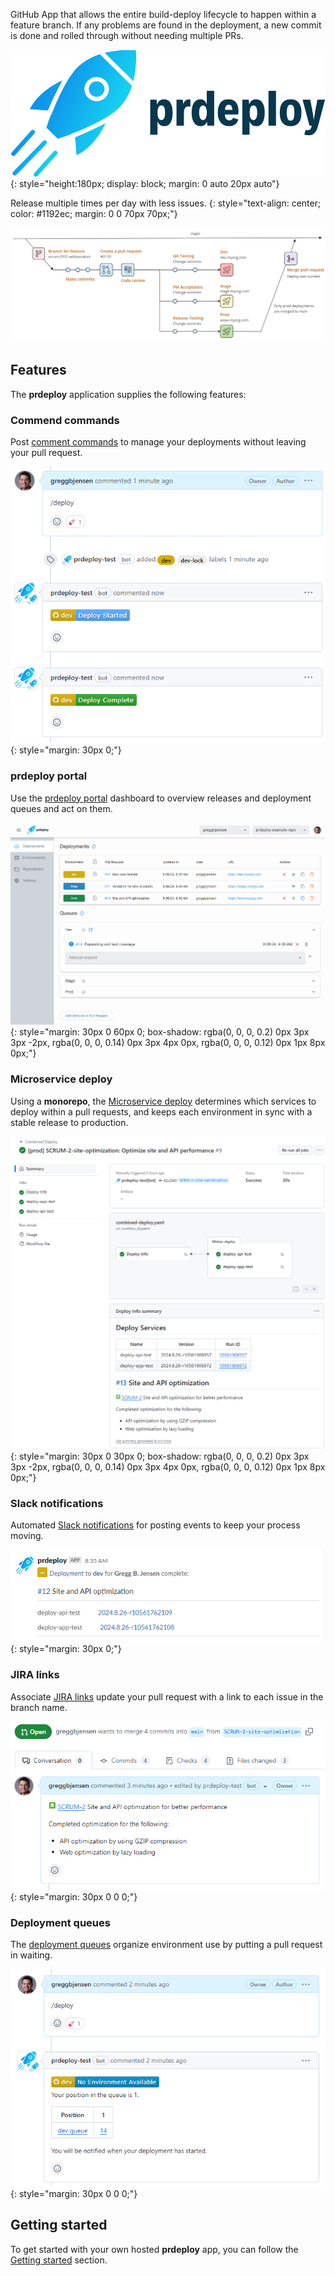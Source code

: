 GitHub App that allows the entire build-deploy lifecycle to happen within a feature branch.  If any problems are found in the deployment, a new commit is done and rolled through without needing multiple PRs.

![Logo](./assets/images/logo.svg){: style="height:180px; display: block; margin: 0 auto 20px auto"}

Release multiple times per day with less issues.
{: style="text-align: center; color: #1192ec; margin: 0 0 70px 70px;"}

![Feature Branch Deployments](./assets/images/feature-branch-deployments.jpg)

## Features

The **prdeploy** application supplies the following features:

### Commend commands

Post [comment commands](comment-commands.md) to manage your deployments without leaving your pull request.

![Deploy comment command](./assets/images/screenshots/prcomment-deploy.png)
{: style="margin: 30px 0;"}


### prdeploy portal

Use the [prdeploy portal](prdeploy-portal.md) dashboard to overview releases and deployment queues and act on them.

![prdeploy deployments](./assets/images/screenshots/prdeploy-portal.png)
{: style="margin: 30px 0 60px 0; box-shadow: rgba(0, 0, 0, 0.2) 0px 3px 3px -2px, rgba(0, 0, 0, 0.14) 0px 3px 4px 0px, rgba(0, 0, 0, 0.12) 0px 1px 8px 0px;"}

### Microservice deploy

Using a **monorepo**, the [Microservice deploy](microservice-deploy.md) determines which services to deploy within a pull requests, and keeps each environment in sync with a stable release to production.

![Combined deploy workflow](./assets/images/screenshots/getting-started/combined-deploy-workflow.png)
{: style="margin: 30px 0 30px 0; box-shadow: rgba(0, 0, 0, 0.2) 0px 3px 3px -2px, rgba(0, 0, 0, 0.14) 0px 3px 4px 0px, rgba(0, 0, 0, 0.12) 0px 1px 8px 0px;"}


### Slack notifications

Automated [Slack notifications](slack-notifications.md) for posting events to keep your process moving.

![Slack deploy notification](./assets/images/screenshots/slack-deploy-notification.png)
{: style="margin: 30px 0;"}

### JIRA links

Associate [JIRA links](jira-links.md) update your pull request with a link to each issue in the branch name.

![JIRA issue link](./assets/images/screenshots/jira-links.png)
{: style="margin: 30px 0 0 0;"}

### Deployment queues

The [deployment queues](deployment-queues.md) organize environment use by putting a pull request in waiting.

![Deployment queue comment](./assets/images/screenshots/deployment-queues.png)
{: style="margin: 30px 0 0 0;"}

## Getting started

To get started with your own hosted **prdeploy** app, you can follow the [Getting started](getting-started/overview.md) section.

